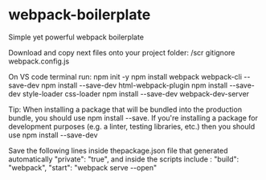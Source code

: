 # webpack-boilerplate
Simple yet powerful webpack boilerplate

Download and copy next files onto your project folder:
/scr
gitignore
webpack.config.js

On VS code terminal run: 
npm init -y
npm install webpack webpack-cli --save-dev
npm install --save-dev html-webpack-plugin
npm install --save-dev style-loader css-loader
npm install --save-dev webpack-dev-server

Tip: When installing a package that will be bundled into the production bundle, you should use npm install --save. If you're installing a package for development purposes (e.g. a linter, testing libraries, etc.) then you should use npm install --save-dev

Save the following lines inside thepackage.json file that generated automatically "private": "true",
and inside the scripts include :
"build": "webpack",
"start": "webpack serve --open"

